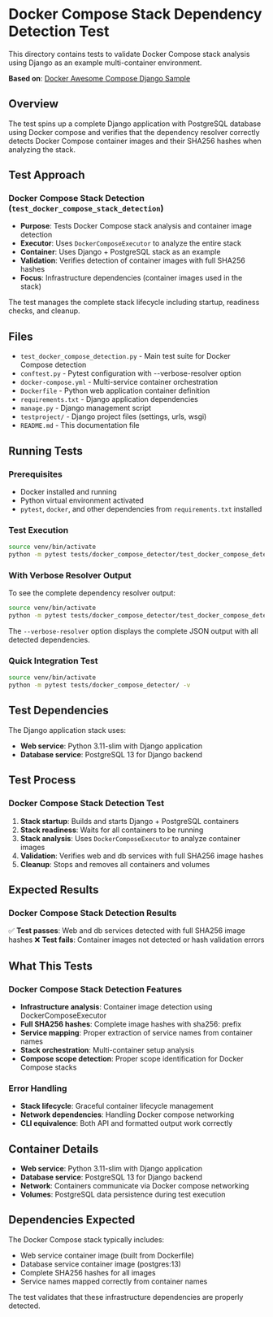 # Docker Compose Stack Dependency Detection Test

This directory contains tests to validate Docker Compose stack analysis using Django as an example multi-container environment.

**Based on**: [Docker Awesome Compose Django Sample](https://github.com/docker/awesome-compose/tree/master/official-documentation-samples/django/)

## Overview

The test spins up a complete Django application with PostgreSQL database using Docker compose and verifies that the dependency resolver correctly detects Docker Compose container images and their SHA256 hashes when analyzing the stack.

## Test Approach

### Docker Compose Stack Detection (`test_docker_compose_stack_detection`)

- **Purpose**: Tests Docker Compose stack analysis and container image detection
- **Executor**: Uses `DockerComposeExecutor` to analyze the entire stack
- **Container**: Uses Django + PostgreSQL stack as an example
- **Validation**: Verifies detection of container images with full SHA256 hashes
- **Focus**: Infrastructure dependencies (container images used in the stack)

The test manages the complete stack lifecycle including startup, readiness checks, and cleanup.

## Files

- `test_docker_compose_detection.py` - Main test suite for Docker Compose detection
- `conftest.py` - Pytest configuration with --verbose-resolver option
- `docker-compose.yml` - Multi-service container orchestration
- `Dockerfile` - Python web application container definition
- `requirements.txt` - Django application dependencies
- `manage.py` - Django management script
- `testproject/` - Django project files (settings, urls, wsgi)
- `README.md` - This documentation file

## Running Tests

### Prerequisites

- Docker installed and running
- Python virtual environment activated
- `pytest`, `docker`, and other dependencies from `requirements.txt` installed

### Test Execution

```bash
source venv/bin/activate
python -m pytest tests/docker_compose_detector/test_docker_compose_detection.py -v
```

### With Verbose Resolver Output

To see the complete dependency resolver output:

```bash
source venv/bin/activate
python -m pytest tests/docker_compose_detector/test_docker_compose_detection.py -v -s --verbose-resolver
```

The `--verbose-resolver` option displays the complete JSON output with all detected dependencies.

### Quick Integration Test

```bash
source venv/bin/activate
python -m pytest tests/docker_compose_detector/ -v
```

## Test Dependencies

The Django application stack uses:

- **Web service**: Python 3.11-slim with Django application
- **Database service**: PostgreSQL 13 for Django backend

## Test Process

### Docker Compose Stack Detection Test

1. **Stack startup**: Builds and starts Django + PostgreSQL containers
2. **Stack readiness**: Waits for all containers to be running
3. **Stack analysis**: Uses `DockerComposeExecutor` to analyze container images
4. **Validation**: Verifies web and db services with full SHA256 image hashes
5. **Cleanup**: Stops and removes all containers and volumes

## Expected Results

### Docker Compose Stack Detection Results

✅ **Test passes**: Web and db services detected with full SHA256 image hashes
❌ **Test fails**: Container images not detected or hash validation errors

## What This Tests

### Docker Compose Stack Detection Features

- **Infrastructure analysis**: Container image detection using DockerComposeExecutor
- **Full SHA256 hashes**: Complete image hashes with sha256: prefix
- **Service mapping**: Proper extraction of service names from container names
- **Stack orchestration**: Multi-container setup analysis
- **Compose scope detection**: Proper scope identification for Docker Compose stacks

### Error Handling

- **Stack lifecycle**: Graceful container lifecycle management
- **Network dependencies**: Handling Docker compose networking
- **CLI equivalence**: Both API and formatted output work correctly

## Container Details

- **Web service**: Python 3.11-slim with Django application
- **Database service**: PostgreSQL 13 for Django backend
- **Network**: Containers communicate via Docker compose networking
- **Volumes**: PostgreSQL data persistence during test execution

## Dependencies Expected

The Docker Compose stack typically includes:

- Web service container image (built from Dockerfile)
- Database service container image (postgres:13)
- Complete SHA256 hashes for all images
- Service names mapped correctly from container names

The test validates that these infrastructure dependencies are properly detected.
